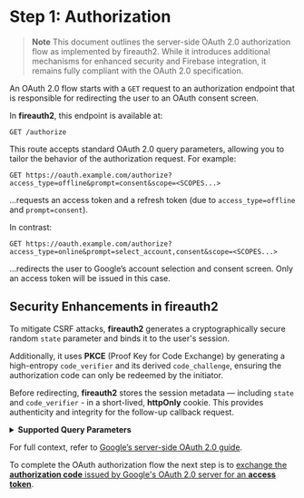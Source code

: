 # Step 1: Authorization

> **Note**
> This document outlines the server-side OAuth 2.0 authorization flow as implemented by fireauth2. While it introduces additional mechanisms for enhanced security and Firebase integration, it remains fully compliant with the OAuth 2.0 specification.

An OAuth 2.0 flow starts with a `GET` request to an authorization endpoint that is responsible for redirecting the user to an OAuth consent screen.

In **fireauth2**, this endpoint is available at:

```http
GET /authorize
```

This route accepts standard OAuth 2.0 query parameters, allowing you to tailor the behavior of the authorization request. For example:

```http
GET https://oauth.example.com/authorize?access_type=offline&prompt=consent&scope=<SCOPES...>
```

...requests an access token and a refresh token (due to `access_type=offline` and `prompt=consent`).

In contrast:

```http
GET https://oauth.example.com/authorize?access_type=online&prompt=select_account,consent&scope=<SCOPES...>
```

...redirects the user to Google’s account selection and consent screen. Only an access token will be issued in this case.

## Security Enhancements in fireauth2

To mitigate CSRF attacks, **fireauth2** generates a cryptographically secure random `state` parameter and binds it to the user's session.

Additionally, it uses **PKCE** (Proof Key for Code Exchange) by generating a high-entropy `code_verifier` and its derived `code_challenge`, ensuring the authorization code can only be redeemed by the initiator.

Before redirecting, **fireauth2** stores the session metadata — including `state` and `code_verifier` - in a short-lived, **httpOnly** cookie. This provides authenticity and integrity for the follow-up callback request.

<details>
  <summary><strong>Supported Query Parameters</strong></summary>

- **`access_type`** (default: `online`)  
  Determines whether your app can receive a refresh token.  
  - `online`: Only an access token is issued.  
  - `offline`: Both an access and a refresh token are issued (if `prompt=consent` is also set).

- **`prompt`** (default: `none`)  
  A space-delimited list of prompts that control user interaction.  
  - `none`: No prompt unless required.  
  - `consent`: Force user consent.  
  - `select_account`: Show account selector.

- **`scope`**  
  A **comma-delimited** list of [Google OAuth 2.0 scopes](https://developers.google.com/identity/protocols/oauth2/scopes) to request access for.  
  Example: `scope=email,profile,openid`

- **`login_hint`** (default: `null`)  
  If known, hints which user is authenticating. Helps pre-fill the login form.  
  Accepts either a Google email or a Google `sub` (user ID).

- **`include_granted_scopes`** (default: `true`)  
  If `true`, the OAuth server will include previously granted scopes in this authorization request, streamlining user experience.

</details>

For full context, refer to [Google’s server-side OAuth 2.0 guide](https://developers.google.com/identity/protocols/oauth2/web-server#obtainingaccesstokens).

To complete the OAuth authorization flow the next step is to [exchange the **authorization code** issued by Google's OAuth 2.0 server for an **access token**](/docs/03_exchange_authorization_code.md).

